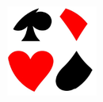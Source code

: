 [![App Icon](CardScores/Assets.xcassets/AppIcon.appiconset/DS_Icon_180x180.jpg)](https://apps.apple.com/br/app/cardscores/id6480576078?l=en-GB)

